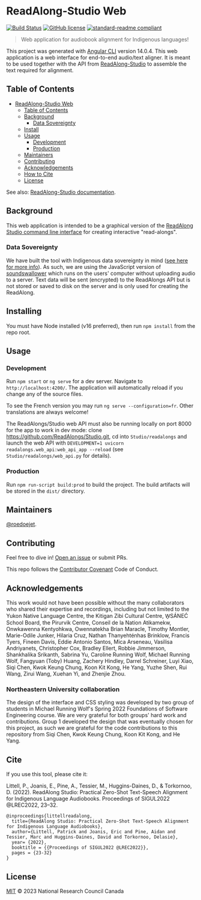 # ReadAlong-Studio Web

[![Build Status](https://github.com/readalongs/Web-Component/actions/workflows/publish.yml/badge.svg?branch=main)](https://github.com/ReadAlongs/Web-Component/actions)
[![GitHub license](https://img.shields.io/github/license/ReadAlongs/Web-Component)](https://github.com/ReadAlongs/Web-Component/blob/main/LICENSE)
[![standard-readme compliant](https://img.shields.io/badge/readme%20style-standard-brightgreen.svg?style=flat-square)](https://github.com/ReadAlongs/Web-Component/tree/main/packages/studio-web)

> Web application for audiobook alignment for Indigenous languages!

This project was generated with [Angular CLI](https://github.com/angular/angular-cli) version 14.0.4. This web application is a web interface for end-to-end audio/text aligner. It is meant to be used together with the API from [ReadAlong-Studio](https://github.com/readalongs/Studio) to assemble the text required for alignment.

## Table of Contents

- [ReadAlong-Studio Web](#readalong-studio-web)
  - [Table of Contents](#table-of-contents)
  - [Background](#background)
    - [Data Sovereignty](#data-sovereignty)
  - [Install](#installing)
  - [Usage](#usage)
    - [Development](#development)
    - [Production](#production)
  - [Maintainers](#maintainers)
  - [Contributing](#contributing)
  - [Acknowledgements](#acknowledgements)
  - [How to Cite](#cite)
  - [License](#license)

See also: [ReadAlong-Studio documentation](https://readalong-studio.readthedocs.io/en/latest/index.html).

## Background

This web application is intended to be a graphical version of the [ReadAlong Studio command line interface](https://github.com/ReadAlongs/Studio) for creating interactive "read-alongs".

### Data Sovereignty

We have built the tool with Indigenous data sovereignty in mind ([see here for more info](https://www.youtube.com/watch?v=fodGN4kaEcI)). As such, we are using the JavaScript version of [soundswallower](https://github.com/ReadAlongs/SoundSwallower) which runs on the users' computer without uploading audio to a server. Text data will be sent (encrypted) to the ReadAlongs API but is not stored or saved to disk on the server and is only used for creating the ReadAlong.

## Installing

You must have Node installed (v16 preferred), then run `npm install` from the repo root.

## Usage

### Development

Run `npm start` or `ng serve` for a dev server. Navigate to `http://localhost:4200/`. The application will automatically reload if you change any of the source files.

To see the French version you may run `ng serve --configuration=fr`. Other translations are always welcome!

The ReadAlongs/Studio web API must also be running locally on port 8000 for the app to work in dev mode: clone https://github.com/ReadAlongs/Studio.git, cd into `Studio/readalongs` and launch the web API with `DEVELOPMENT=1 uvicorn readalongs.web_api:web_api_app --reload` (see `Studio/readalongs/web_api.py` for details).

### Production

Run `npm run-script build:prod` to build the project. The build artifacts will be stored in the `dist/` directory.

## Maintainers

[@roedoejet](https://github.com/roedoejet).

## Contributing

Feel free to dive in! [Open an issue](https://github.com/ReadAlongs/Web-Component/issues/new) or submit PRs.

This repo follows the [Contributor Covenant](https://contributor-covenant.org/version/1/3/0/) Code of Conduct.

## Acknowledgements

This work would not have been possible without the many collaborators who shared their expertise and recordings, including but not limited to the Yukon Native Language Centre, the Kitigan Zibi Cultural Centre, W̱SÁNEĆ School Board, the Pirurvik Centre, Conseil de la Nation Atikamekw, Onwkawenna Kentyohkwa, Owennatekha Brian Maracle, Timothy Montler, Marie-Odile Junker, Hilaria Cruz, Nathan Thanyehténhas Brinklow, Francis Tyers, Fineen Davis, Eddie Antonio Santos, Mica Arseneau, Vasilisa Andriyanets, Christopher Cox, Bradley Ellert, Robbie Jimmerson, Shankhalika Srikanth, Sabrina Yu, Caroline Running Wolf, Michael Running Wolf, Fangyuan (Toby) Huang, Zachery Hindley, Darrel Schreiner, Luyi Xiao, Siqi Chen, Kwok Keung Chung, Koon Kit Kong, He Yang, Yuzhe Shen, Rui Wang, Zirui Wang, Xuehan Yi, and Zhenjie Zhou.

### Northeastern University collaboration

The design of the interface and CSS styling was developed by two group of students in Michael Running Wolf's Spring 2022 Foundations of Software Engineering course. We are very grateful for both groups' hard work and contributions. Group 1 developed the design that was eventually chosen for this project, as such we are grateful for the code contributions to this repository from Siqi Chen, Kwok Keung Chung, Koon Kit Kong, and He Yang.

## Cite

If you use this tool, please cite it:

Littell, P., Joanis, E., Pine, A., Tessier, M., Huggins-Daines, D., & Torkornoo, D. (2022). ReadAlong Studio: Practical Zero-Shot Text-Speech Alignment for Indigenous Language Audiobooks. Proceedings of SIGUL2022 @LREC2022, 23–32.

```
@inproceedings{littellreadalong,
  title={ReadAlong Studio: Practical Zero-Shot Text-Speech Alignment for Indigenous Language Audiobooks},
  author={Littell, Patrick and Joanis, Eric and Pine, Aidan and Tessier, Marc and Huggins-Daines, David and Torkornoo, Delasie},
  year= {2022},
  booktitle = {{Proceedings of SIGUL2022 @LREC2022}},
  pages = {23-32}
}
```

## License

[MIT](LICENSE) © 2023 National Research Council Canada
